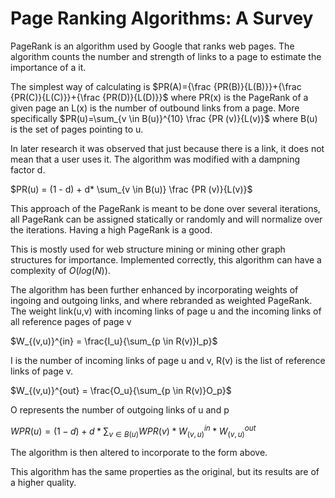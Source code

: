 # Page Ranking Algorithms: A Survey
PageRank is an algorithm used by Google that ranks web pages. The algorithm counts the number and strength of links to a page to estimate the importance of a it. 

The simplest way of calculating is $PR(A)={\frac {PR(B)}{L(B)}}+{\frac {PR(C)}{L(C)}}+{\frac {PR(D)}{L(D)}}$ where PR(x) is the PageRank of a given page an L(x) is the number of outbound links from a page. More specifically $PR(u)=\sum_{v \in B(u)}^{10} \frac {PR (v)}{L(v)}$ where B(u) is the set of pages pointing to u.

In later research it was observed that just because there is a link, it does not mean that a user uses it. The algorithm was modified with a dampning factor d. 

$PR(u) = (1 - d) + d* \sum_{v \in B(u)} \frac {PR (v)}{L(v)}$

This approach of the PageRank is meant to be done over several iterations, all PageRank can be assigned statically or randomly and will normalize over the iterations. Having a high PageRank is a good.

This is mostly used for web structure mining or mining other graph structures for importance. Implemented correctly, this algorithm can have a complexity of $O(log(N))$.

The algorithm has been further enhanced by incorporating weights of ingoing and outgoing links, and where rebranded as weighted PageRank.
The weight link(u,v) with incoming links of page u and the incoming links of all reference pages of page v

$W_{(v,u)}^{in} = \frac{I_u}{\sum_{p \in R(v)}I_p}$

I is the number of incoming links of page u and v, R(v) is the list of reference links of page v.

$W_{(v,u)}^{out} = \frac{O_u}{\sum_{p \in R(v)}O_p}$

O represents the number of outgoing links of u and p

$WPR(u) = (1 - d) + d* \sum_{v \in B(u)}WPR(v)*W_{(v,u)}^{in}*W_{(v,u)}^{out}$

The algorithm is then altered to incorporate to the form above.

This algorithm has the same properties as the original, but its results are of a higher quality.
